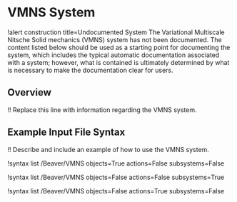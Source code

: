 # VMNS System

!alert construction title=Undocumented System
The Variational Multiscale Nitsche Solid mechanics (VMNS) system has not been documented. 
The content listed below should be used as a starting
point for documenting the system, which includes the typical automatic documentation associated with
a system; however, what is contained is ultimately determined by what is necessary to make the
documentation clear for users.

## Overview

!! Replace this line with information regarding the VMNS system.

## Example Input File Syntax

!! Describe and include an example of how to use the VMNS system.

!syntax list /Beaver/VMNS objects=True actions=False subsystems=False

!syntax list /Beaver/VMNS objects=False actions=False subsystems=True

!syntax list /Beaver/VMNS objects=False actions=True subsystems=False
